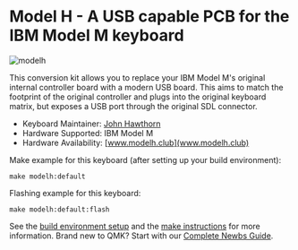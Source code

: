 # Model H - A USB capable PCB for the IBM Model M keyboard

![modelh](https://modelh.club/modelh_assembled.jpg)

This conversion kit allows you to replace your IBM Model M's original internal controller board with a modern USB board. This aims to match the footprint of the original controller and plugs into the original keyboard matrix, but exposes a USB port through the original SDL connector.

* Keyboard Maintainer: [John Hawthorn](https://github.com/jhawthorn)
* Hardware Supported: IBM Model M
* Hardware Availability: [www.modelh.club](www.modelh.club)

Make example for this keyboard (after setting up your build environment):

    make modelh:default

Flashing example for this keyboard:

    make modelh:default:flash

See the [build environment setup](https://docs.qmk.fm/#/getting_started_build_tools) and the [make instructions](https://docs.qmk.fm/#/getting_started_make_guide) for more information. Brand new to QMK? Start with our [Complete Newbs Guide](https://docs.qmk.fm/#/newbs).
